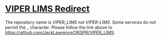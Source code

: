 # [VIPER LIMS Redirect](https://github.com/JackLawrenceCRISPR/VIPER_LIMS)
The repository name is _VIPER_LIMS_ not _VIPER-LIMS_. Some services do not permit the _ character. Please follow the link above to https://github.com/JackLawrenceCRISPR/VIPER_LIMS.
